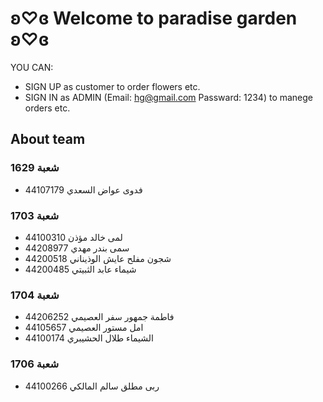 # ʚ♡ɞ Welcome to paradise garden ʚ♡ɞ
YOU CAN:
+ SIGN UP as customer to order flowers etc.  
+ SIGN IN as ADMIN (Email: hg@gmail.com Passward: 1234) to manege orders etc.
## About team
### شعبة 1629
  - فدوى عواض السعدي 44107179
### شعبة 1703
  - لمى خالد مؤذن 44100310
  - سمى بندر مهدي 44208977
  - شجون مفلح عايش الوذيناني 44200518
  - شيماء عابد الثبيتي 44200485
### شعبة 1704
  - فاطمة جمهور سفر العصيمي 44206252
  - امل مستور العصيمي 44105657
  - الشيماء طلال الحشيبري 44100174
### شعبة 1706
  - ربى مطلق سالم المالكي 44100266
